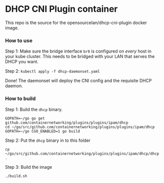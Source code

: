 # DHCP CNI Plugin container

This repo is the source for the opensourcelan/dhcp-cni-plugin docker image.

### How to use

Step 1: Make sure the bridge interface `br0` is configured on *every* host
in your kube cluster. This needs to be bridged with your LAN that serves
the DHCP you want.

Step 2: `kubectl apply -f dhcp-daemonset.yaml`

Done! The daemonset will deploy the CNI config and the requisite
DHCP daemon.

### How to build

Step 1: Build the `dhcp` binary.

```
GOPATH=~/go go get github.com/containernetworking/plugins/plugins/ipam/dhcp
cd ~/go/src/github.com/containernetworking/plugins/plugins/ipam/dhcp
GOPATH=~/go CGO_ENABLED=1 go build
```

Step 2: Put the `dhcp` binary in to this folder

```
cp ~/go/src/github.com/containernetworking/plugins/plugins/ipam/dhcp/dhcp .
```

Step 3: Build the image

```
./build.sh
```



